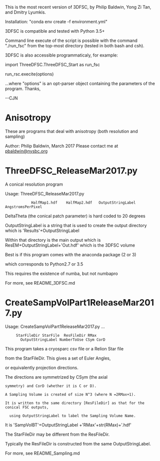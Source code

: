 This is the most recent version of 3DFSC, by Philip Baldwin, Yong Zi Tan, and Dmitry Lyumkis.

Installation: "conda env create -f environment.yml"

3DFSC is compatible and tested with Python 3.5+

Command line execute of the script is possible with the command "./run_fsc" from the top-most directory (tested in both bash and csh).

3DFSC is also accessible programmaticaly, for example:

import ThreeDFSC.ThreeDFSC_Start as run_fsc

run_rsc.execite(options)


...where "options" is an opt-parser object containing the parameters of the program. Thanks,

--CJN

# Anisotropy
These are programs that deal with anisotropy (both resolution and sampling) 


 Author: Philip Baldwin, March 2017
 Please contact me at pbaldwin@nysbc.org


# ThreeDFSC_ReleaseMar2017.py

 A conical resolution program 

Usage: ThreeDFSC_ReleaseMar2017.py

                HalfMap1.hdf    HalfMap2.hdf   OutputStringLabel   AngstromsPerPixel  
                
DeltaTheta (the conical patch parameter) is hard coded to 20 degrees


OutputStringLabel is a string that is used to create the output directory
which is 'Results'+OutputStringLabel

Within that directory is the main output which is ResEM+OutputStringLabel+'Out.hdf' 
  which is the 3DFSC volume


Best is if this program comes with the anaconda package (2 or 3)

 which corresponds to Python2.7 or 3.5
 
This requires the existence of numba, but not numbapro

For more, see README_3DFSC.md




# CreateSampVolPart1ReleaseMar2017.py


Usage:
CreateSampVolPart1ReleaseMar2017.py ...

         StarFileDir StarFile  ResFileDir RMax 
           OutputStringLabel NumberToUse CSym CorD


This program takes a cryosparc csv file or a Relion Star file
 
 from the StarFileDir. This gives a set of Euler Angles,
 
  or equivalently projection directions. 
  
   The directions are symmetrized by CSym (the axial 
    
    symmetry) and CorD (whether it is C or D). 
   
    A Sampling Volume is created of size N^3 (where N =2RMax+1).
  
    It is written to the same directory [ResFileDir] as that for the conical FSC outputs,
  
      using OutputStringLabel to label the Sampling Volume Name.

 It is 'SampVolBT'+OutputStringLabel +'RMax'+str(RMax)+'.hdf'

The StarFileDir may be  different from the ResFileDir.

 Typically the ResFileDir is constructed from the same OutputStringLabel.


For more, see README_Sampling.md


   


